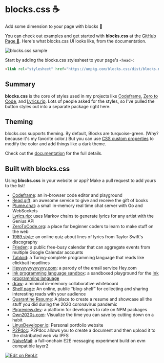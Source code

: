 # blocks.css ☕️

Add some dimension to your page with blocks 🚀

You can check out examples and get started with **blocks.css** at the [GitHub Page 📖](https://thesephist.github.io/blocks.css/). Here's what blocks.css UI looks like, from the documentation.

![blocks.css sample](sample.jpg)

Start by adding the blocks.css stylesheet to your page's `<head>`:

```html
<link rel="stylesheet" href="https://unpkg.com/blocks.css/dist/blocks.min.css" />
```

## Summary

**blocks.css** is the core of styles used in my projects like [Codeframe](https://codeframe.co), [Zero to Code](https://zerotocode.org), and [Lyrics.rip](https://genius.com/a/a-teen-programmer-built-a-tool-called-lyrics-rip-to-generate-fake-lyrics-for-your-favorite-artists). Lots of people asked for the styles, so I've pulled the button styles out into a separate package right here.

## Theming

blocks.css supports theming. By default, Blocks are turquoise-green. (Why? because it's my favorite color.) But you can use [CSS custom properties](https://developer.mozilla.org/en-US/docs/Web/CSS/--*) to modify the color and add things like a dark theme.

Check out the [documentation](https://thesephist.github.io/blocks.css/) for the full details.

## Built with blocks.css

Using **blocks.css** in your website or app? Make a pull request to add yours to the list!

- [Codeframe](https://codeframe.co): an in-browser code editor and playground
- [Read.gift](https://read.gift): an awesome service to give and receive the gift of books
- [Plume.chat](https://plume.chat): a small in-memory real time chat server with Go and WebSockets
- [Lyrics.rip](https://lyrics.rip): uses Markov chains to generate lyrics for any artist with the Genius API
- [ZeroToCode.org](https://zerotocode.org): a place for beginner coders to learn to make stuff on the web
- [1989.style](https://1989.style/): an online quiz about lines of lyrics from Taylor Swift's discography
- [Frieden](https://github.com/thesephist/frieden): a public free-busy calendar that can aggregate events from multiple Google Calendar accounts
- [Tabloid](https://tabloid.thesephist.vercel.app/): a Turing-complete programming language that reads like clickbait headlines
- [Heyyyyyyyyyyyy.com](https://heyyyyyyyyyyyy.com/): a parody of the email service Hey.com
- [Ink programming language sandbox](https://linus.zone/eval): a sandboxed playground for the [Ink programming language](https://github.com/thesephist/ink)
- [draw](https://github.com/thesephist/draw): a minimal in-memory collaborative whiteboard
- [Shelf.page](https://github.com/thesephist/shelf.page): An online, public “blog-shelf” for collecting and sharing interesting reads with your audience
- [Quarantine Resume](https://www.quarantineresu.me): A place to create a resume and showcase all the stuff you did during the 2020 coronavirus pandemic
- [Pkgreview.dev](https://pkgreview.dev): a platform for developers to rate on NPM packages
- [Own2020s.com](https://own2020s.com): Visualize the time you can save by cutting down on a habit
- [LinuxDeveloper.io](https://linuxdeveloper.io): Personal portfolio website
- [P2Pdoc](https://p2pdoc.glitch.me/): P2Pdoc allows you to create a document and then upload it to the distributed web via IPFS
- [NaiveMail](https://sealblog.xyz/mail): a full-onchain E2E messaging experiment build on evm compatible layer2

[![Edit on Repl.it](https://repl-badge.jajoosam.repl.co/edit.png)](https://repl.it/@thesephist/blockscss)

